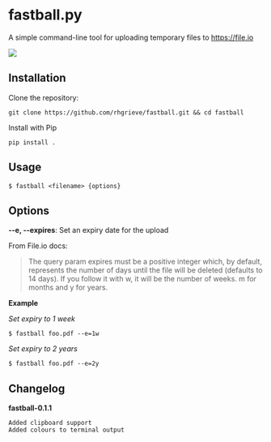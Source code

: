 # fastball.py

A simple command-line tool for uploading temporary files to https://file.io

[![](https://media.giphy.com/media/csCgGnQPm9XCPsfPw3/giphy.gif)](#)

## Installation

Clone the repository: 

```
git clone https://github.com/rhgrieve/fastball.git && cd fastball
```

Install with Pip

```
pip install .
```

## Usage

```
$ fastball <filename> {options}
```

## Options

**--e, --expires**: Set an expiry date for the upload

From File.io docs: 
> The query param expires must be a positive integer which, by default, represents the number of days until the file will be deleted (defaults to 14 days). If you follow it with w, it will be the number of weeks. m for months and y for years. 

**Example**

*Set expiry to 1 week*
```
$ fastball foo.pdf --e=1w
```

*Set expiry to 2 years*
```
$ fastball foo.pdf --e=2y
```

## Changelog

**fastball-0.1.1**
    
    Added clipboard support
    Added colours to terminal output

